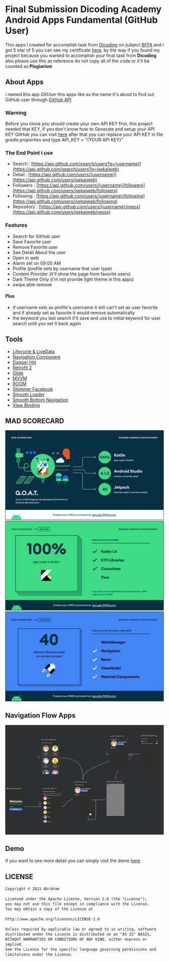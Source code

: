 # Final Submission Dicoding Academy Android Apps Fundamental (GitHub User)
This apps i created for accomplish task from [Dicoding](https://www.dicoding.com/) on subject [BFFA](https://www.dicoding.com/academies/14) and i got 5 star of 5 you can see my certificate [here](https://www.dicoding.com/certificates/JMZVM8V7RZN9), by the way if you found my project because you wanted to accomplish your final task from **Dicoding** also please use this as reference do not copy all of the code or it'll be counted as **Plagiarism**

## About Apps
i named this app *GitUser* 
this apps like as the name it's about to find out GitHub user through [GitHub API](https://docs.github.com/en/rest)

### Warning 
Before you clone you should create your own API KEY first, this project needed that KEY, if you don't know how to Generate and setup your API KEY GitHub you can visit [here](https://www.dicoding.com/blog/apa-itu-rate-limit-pada-github-api/) after that you can replace your API KEY in file *gradle.properties* and type API_KEY = "{YOUR API KEY}"

### The End Point i use 
- Search : [https://api.github.com/search/users?q={username}](https://api.github.com/search/users?q=isekaiweb) 
- Detail : [https://api.github.com/users/{username}](https://api.github.com/users/isekaiweb)
- Followers : [https://api.github.com/users/{username}/followers](https://api.github.com/users/isekaiweb/followers)
- Following : [https://api.github.com/users/{username}/following](https://api.github.com/users/isekaiweb/following)
- Repository : [https://api.github.com/users/{username}/repos](https://api.github.com/users/isekaiweb/repos)

### Features
- Search for GitHub user
- Save Favorite user
- Remove Favorite user
- See Detail About the user
- Open in web
- Alarm set on 09:00 AM
- Profile (profile sets by username that user type)
- Content Provider (it'll show the page from favorite users)
- Dark Theme Only (i'm not provide light theme in this apps)
- swipe able remove

#### Plus
- if username sets as profile's username it will can't set as user favorite and if already set as favorite it would remove automatically
- the keyword you last search it'll save and use to initial keyword for user search until you set it back again


## Tools
- [Lifecycle & LiveData](https://developer.android.com/jetpack/androidx/releases/lifecycle)
- [Navigation Component](https://developer.android.com/jetpack/androidx/releases/navigation)
- [Dagger Hilt](https://dagger.dev/hilt/)
- [Retrofit 2](https://square.github.io/retrofit/)
- [Glide](https://github.com/bumptech/glide)
- [MVVM](https://developer.android.com/jetpack/guide)
- [ROOM](https://developer.android.com/jetpack/androidx/releases/room)
- [Shimmer Facebook](https://facebook.github.io/shimmer-android/)
- [Smooth Loader](https://github.com/nntuyen/mkloader)
- [Smooth Bottom Navigation](https://github.com/ibrahimsn98/SmoothBottomBar)
- [View Binding](https://developer.android.com/topic/libraries/view-binding?hl=en)

## MAD SCORECARD
<img src="assets/summary.png" alt="summary"/>
<img src="assets/kotlin.png" alt="kotlin"/>
<img src="assets/jetpack.png" alt="jetpack"/>

## Navigation Flow Apps
<img src="assets/flow_navigation.png" alt="flow"/>

## Demo
if you want to see more detail you can simply visit the demo [here]()

## LICENSE

```
Copyright © 2021 Abraham

Licensed under the Apache License, Version 2.0 (the "License");
you may not use this file except in compliance with the License.
You may obtain a copy of the License at

http://www.apache.org/licenses/LICENSE-2.0

Unless required by applicable law or agreed to in writing, software
distributed under the License is distributed on an "AS IS" BASIS,
WITHOUT WARRANTIES OR CONDITIONS OF ANY KIND, either express or implied.
See the License for the specific language governing permissions and
limitations under the License.

```






